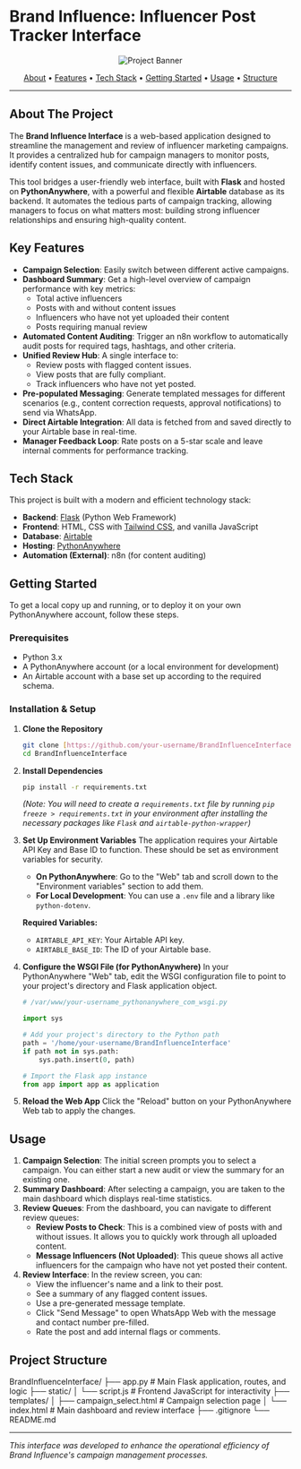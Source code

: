 # Brand Influence: Influencer Post Tracker Interface

<p align="center">
  <img src="https://placehold.co/600x300/7c3aed/ffffff?text=Brand+Influence+Interface" alt="Project Banner">
</p>

<p align="center">
  <a href="#about-the-project">About</a> •
  <a href="#key-features">Features</a> •
  <a href="#tech-stack">Tech Stack</a> •
  <a href="#getting-started">Getting Started</a> •
  <a href="#usage">Usage</a> •
  <a href="#project-structure">Structure</a>
</p>

---

## About The Project

The **Brand Influence Interface** is a web-based application designed to streamline the management and review of influencer marketing campaigns. It provides a centralized hub for campaign managers to monitor posts, identify content issues, and communicate directly with influencers.

This tool bridges a user-friendly web interface, built with **Flask** and hosted on **PythonAnywhere**, with a powerful and flexible **Airtable** database as its backend. It automates the tedious parts of campaign tracking, allowing managers to focus on what matters most: building strong influencer relationships and ensuring high-quality content.

## Key Features

- **Campaign Selection**: Easily switch between different active campaigns.
- **Dashboard Summary**: Get a high-level overview of campaign performance with key metrics:
  - Total active influencers
  - Posts with and without content issues
  - Influencers who have not yet uploaded their content
  - Posts requiring manual review
- **Automated Content Auditing**: Trigger an n8n workflow to automatically audit posts for required tags, hashtags, and other criteria.
- **Unified Review Hub**: A single interface to:
  - Review posts with flagged content issues.
  - View posts that are fully compliant.
  - Track influencers who have not yet posted.
- **Pre-populated Messaging**: Generate templated messages for different scenarios (e.g., content correction requests, approval notifications) to send via WhatsApp.
- **Direct Airtable Integration**: All data is fetched from and saved directly to your Airtable base in real-time.
- **Manager Feedback Loop**: Rate posts on a 5-star scale and leave internal comments for performance tracking.

## Tech Stack

This project is built with a modern and efficient technology stack:

- **Backend**: [Flask](https://flask.palletsprojects.com/) (Python Web Framework)
- **Frontend**: HTML, CSS with [Tailwind CSS](https://tailwindcss.com/), and vanilla JavaScript
- **Database**: [Airtable](https://www.airtable.com/)
- **Hosting**: [PythonAnywhere](https://www.pythonanywhere.com/)
- **Automation (External)**: n8n (for content auditing)

## Getting Started

To get a local copy up and running, or to deploy it on your own PythonAnywhere account, follow these steps.

### Prerequisites

- Python 3.x
- A PythonAnywhere account (or a local environment for development)
- An Airtable account with a base set up according to the required schema.

### Installation & Setup

1.  **Clone the Repository**
    ```sh
    git clone [https://github.com/your-username/BrandInfluenceInterface.git](https://github.com/your-username/BrandInfluenceInterface.git)
    cd BrandInfluenceInterface
    ```

2.  **Install Dependencies**
    ```sh
    pip install -r requirements.txt
    ```
    *(Note: You will need to create a `requirements.txt` file by running `pip freeze > requirements.txt` in your environment after installing the necessary packages like `Flask` and `airtable-python-wrapper`)*

3.  **Set Up Environment Variables**
    The application requires your Airtable API Key and Base ID to function. These should be set as environment variables for security.

    -   **On PythonAnywhere**: Go to the "Web" tab and scroll down to the "Environment variables" section to add them.
    -   **For Local Development**: You can use a `.env` file and a library like `python-dotenv`.

    **Required Variables:**
    -   `AIRTABLE_API_KEY`: Your Airtable API key.
    -   `AIRTABLE_BASE_ID`: The ID of your Airtable base.

4.  **Configure the WSGI File (for PythonAnywhere)**
    In your PythonAnywhere "Web" tab, edit the WSGI configuration file to point to your project's directory and Flask application object.

    ```python
    # /var/www/your-username_pythonanywhere_com_wsgi.py

    import sys

    # Add your project's directory to the Python path
    path = '/home/your-username/BrandInfluenceInterface'
    if path not in sys.path:
        sys.path.insert(0, path)

    # Import the Flask app instance
    from app import app as application
    ```

5.  **Reload the Web App**
    Click the "Reload" button on your PythonAnywhere Web tab to apply the changes.

## Usage

1.  **Campaign Selection**: The initial screen prompts you to select a campaign. You can either start a new audit or view the summary for an existing one.
2.  **Summary Dashboard**: After selecting a campaign, you are taken to the main dashboard which displays real-time statistics.
3.  **Review Queues**: From the dashboard, you can navigate to different review queues:
    -   **Review Posts to Check**: This is a combined view of posts with and without issues. It allows you to quickly work through all uploaded content.
    -   **Message Influencers (Not Uploaded)**: This queue shows all active influencers for the campaign who have not yet posted their content.
4.  **Review Interface**: In the review screen, you can:
    -   View the influencer's name and a link to their post.
    -   See a summary of any flagged content issues.
    -   Use a pre-generated message template.
    -   Click "Send Message" to open WhatsApp Web with the message and contact number pre-filled.
    -   Rate the post and add internal flags or comments.

## Project Structure


BrandInfluenceInterface/
├── app.py                  # Main Flask application, routes, and logic
├── static/
│   └── script.js           # Frontend JavaScript for interactivity
├── templates/
│   ├── campaign_select.html # Campaign selection page
│   └── index.html          # Main dashboard and review interface
├── .gitignore
└── README.md


---

*This interface was developed to enhance the operational efficiency of Brand Influence's campaign management processes.*
